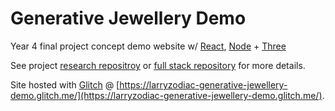 # Generative Jewellery Demo

Year 4 final project concept demo website w/ [React](https://reactjs.org/), [Node](https://nodejs.org/en/) + [Three](https://threejs.org/)

See project [research repositroy](https://github.com/larryzodiac/generative-jewellery) or [full stack repository](https://github.com/larryzodiac/generative-jewellery-mern) for more details.

Site hosted with [Glitch](https://glitch.com/) @ [https://larryzodiac-generative-jewellery-demo.glitch.me/](https://larryzodiac-generative-jewellery-demo.glitch.me/).
